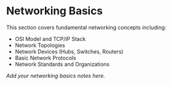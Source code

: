 # Networking Basics

This section covers fundamental networking concepts including:

- OSI Model and TCP/IP Stack
- Network Topologies
- Network Devices (Hubs, Switches, Routers)
- Basic Network Protocols
- Network Standards and Organizations

*Add your networking basics notes here.*
